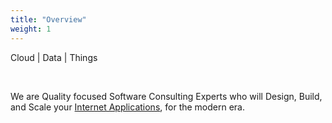 ```yaml
---
title: "Overview"
weight: 1
---
```


Cloud | Data | Things

<br>

We are Quality focused Software Consulting Experts who will Design, Build, and Scale your [Internet Applications](https://en.wikipedia.org/wiki/Software_as_a_service), for the modern era.